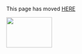 This page has moved [HERE](https://github.com/Linaro/documentation/blob/master/Reference-Platform/EnterpriseEdition/D02/README.md) 

<a href="http://96boards.org" target="_blank"><img src="http://i.imgur.com/IjStasg.png" data-canonical-src="http://i.imgur.com/IjStasg.png" width="120" height="80" /></a>


